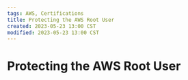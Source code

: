 ```yaml
---
tags: AWS, Certifications
title: Protecting the AWS Root User
created: 2023-05-23 13:00 CST
modified: 2023-05-23 13:00 CST
---
```


# Protecting the AWS Root User



